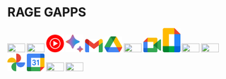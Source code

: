 # RAGE GAPPS

<img src="web/ui/img/google.svg" width="40px" height="5%" />
<img src="web/ui/img/youtube.svg" width="40px" height="5%" />
<img src="web/ui/img/music.svg" width="40px" height="5%" />
<img src="web/ui/img/bard.svg" width="40px" height="5%" />
<img src="web/ui/img/gmail.svg" width="40px" height="5%" />
<img src="web/ui/img/drive.svg" width="40px" height="5%" />
<img src="web/ui/img/maps.svg" width="40px" height="5%" />
<img src="web/ui/img/meet.svg" width="40px" height="5%" />
<img src="web/ui/img/docs.svg" width="40px" height="5%" />
<img src="web/ui/img/sheets.svg" width="40px" height="5%" />
<img src="web/ui/img/slides.svg" width="40px" height="5%" />
<img src="web/ui/img/photos.svg" width="40px" height="5%" />
<img src="web/ui/img/calendar.svg" width="40px" height="5%" />
<img src="web/ui/img/classroom.svg" width="40px" height="5%" />
<img src="web/ui/img/translate.svg" width="40px" height="5%" />